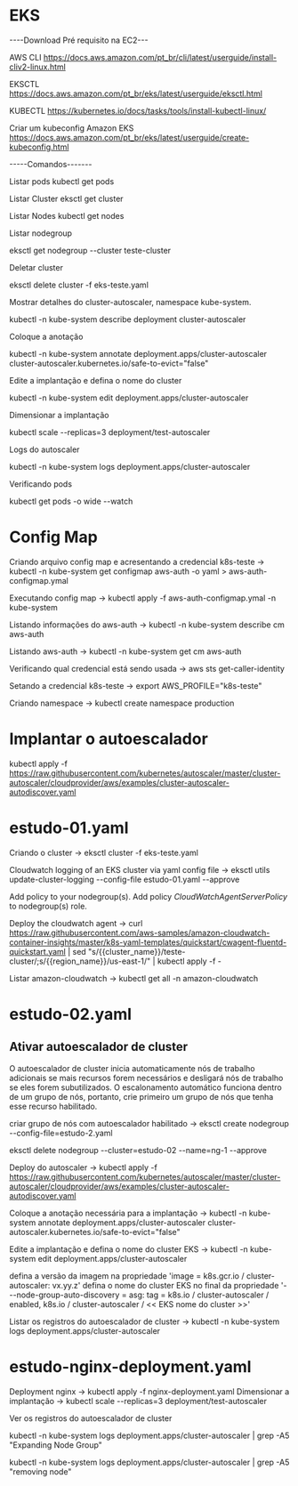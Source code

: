 # EKS
----Download Pré requisito na EC2---

AWS CLI
https://docs.aws.amazon.com/pt_br/cli/latest/userguide/install-cliv2-linux.html	
	

EKSCTL
https://docs.aws.amazon.com/pt_br/eks/latest/userguide/eksctl.html	
	

KUBECTL
https://kubernetes.io/docs/tasks/tools/install-kubectl-linux/	


Criar um kubeconfig Amazon EKS
https://docs.aws.amazon.com/pt_br/eks/latest/userguide/create-kubeconfig.html

-----Comandos-------

Listar pods
kubectl get pods

Listar Cluster
eksctl get cluster	

Listar Nodes
kubectl get nodes

Listar nodegroup

eksctl get nodegroup --cluster teste-cluster

Deletar cluster

eksctl delete cluster -f eks-teste.yaml

Mostrar detalhes do cluster-autoscaler, namespace kube-system.

kubectl -n kube-system describe deployment cluster-autoscaler

Coloque a anotação

kubectl -n kube-system annotate deployment.apps/cluster-autoscaler cluster-autoscaler.kubernetes.io/safe-to-evict="false"

Edite a implantação e defina o nome do cluster

kubectl -n kube-system edit deployment.apps/cluster-autoscaler

Dimensionar a implantação

kubectl scale --replicas=3 deployment/test-autoscaler

Logs do autoscaler

kubectl -n kube-system logs deployment.apps/cluster-autoscaler

Verificando pods

kubectl get pods -o wide --watch

# Config Map

Criando arquivo config map e acresentando a credencial k8s-teste	->	kubectl -n kube-system get configmap aws-auth -o yaml > aws-auth-configmap.ymal

Executando config map	->	kubectl apply -f aws-auth-configmap.ymal -n kube-system

Listando informações do aws-auth	->	kubectl -n kube-system describe cm aws-auth  

Listando aws-auth	->	kubectl -n kube-system get cm aws-auth  

Verificando qual credencial está sendo usada	->	aws sts get-caller-identity

Setando a credencial k8s-teste	->	export AWS_PROFILE="k8s-teste"

Criando namespace	->	kubectl create namespace production

# Implantar o autoescalador
kubectl apply -f https://raw.githubusercontent.com/kubernetes/autoscaler/master/cluster-autoscaler/cloudprovider/aws/examples/cluster-autoscaler-autodiscover.yaml


# estudo-01.yaml
 Criando o cluster	->	eksctl cluster -f eks-teste.yaml

Cloudwatch logging of an EKS cluster via yaml config file ->	eksctl utils update-cluster-logging --config-file estudo-01.yaml --approve

Add policy to your nodegroup(s). Add policy *CloudWatchAgentServerPolicy* to nodegroup(s) role.

Deploy the cloudwatch agent	->	curl https://raw.githubusercontent.com/aws-samples/amazon-cloudwatch-container-insights/master/k8s-yaml-templates/quickstart/cwagent-fluentd-quickstart.yaml | sed "s/{{cluster_name}}/teste-cluster/;s/{{region_name}}/us-east-1/" | kubectl apply -f -

Listar amazon-cloudwatch ->	kubectl get all -n amazon-cloudwatch

# estudo-02.yaml
## Ativar autoescalador de cluster

O autoescalador de cluster inicia automaticamente nós de trabalho adicionais se mais recursos forem necessários e desligará nós de trabalho se eles forem subutilizados. O escalonamento automático funciona dentro de um grupo de nós, portanto, crie primeiro um grupo de nós que tenha esse recurso habilitado.

criar grupo de nós com autoescalador habilitado	->	eksctl create nodegroup --config-file=estudo-2.yaml

eksctl delete nodegroup --cluster=estudo-02 --name=ng-1 --approve

Deploy do autoscaler	->	kubectl apply -f https://raw.githubusercontent.com/kubernetes/autoscaler/master/cluster-autoscaler/cloudprovider/aws/examples/cluster-autoscaler-autodiscover.yaml

Coloque a anotação necessária para a implantação	->	kubectl -n kube-system annotate deployment.apps/cluster-autoscaler cluster-autoscaler.kubernetes.io/safe-to-evict="false"

Edite a implantação e defina o nome do cluster EKS	->	kubectl -n kube-system edit deployment.apps/cluster-autoscaler

defina a versão da imagem na propriedade 'image = k8s.gcr.io / cluster-autoscaler: vx.yy.z'
defina o nome do cluster EKS no final da propriedade '- --node-group-auto-discovery = asg: tag = k8s.io / cluster-autoscaler / enabled, k8s.io / cluster-autoscaler / << EKS nome do cluster >>'

Listar os registros do autoescalador de cluster		->	kubectl -n kube-system logs deployment.apps/cluster-autoscaler

#  estudo-nginx-deployment.yaml
Deployment nginx	->	kubectl apply -f nginx-deployment.yaml
Dimensionar a implantação	->	kubectl scale --replicas=3 deployment/test-autoscaler

Ver os registros do autoescalador de cluster

kubectl -n kube-system logs deployment.apps/cluster-autoscaler | grep -A5 "Expanding Node Group"

kubectl -n kube-system logs deployment.apps/cluster-autoscaler | grep -A5 "removing node"


